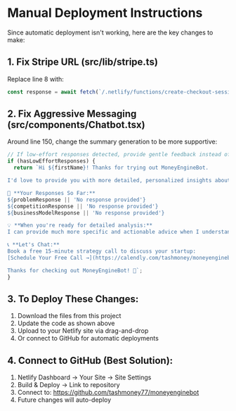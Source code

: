 # Manual Deployment Instructions

Since automatic deployment isn't working, here are the key changes to make:

## 1. Fix Stripe URL (src/lib/stripe.ts)
Replace line 8 with:
```typescript
const response = await fetch(`/.netlify/functions/create-checkout-session`, {
```

## 2. Fix Aggressive Messaging (src/components/Chatbot.tsx)
Around line 150, change the summary generation to be more supportive:

```typescript
// If low-effort responses detected, provide gentle feedback instead of analysis
if (hasLowEffortResponses) {
  return `Hi ${firstName}! Thanks for trying out MoneyEngineBot. 

I'd love to provide you with more detailed, personalized insights about your startup when you're ready to dive deeper.

🎯 **Your Responses So Far:**
${problemResponse || 'No response provided'}
${competitionResponse || 'No response provided'}  
${businessModelResponse || 'No response provided'}

💡 **When you're ready for detailed analysis:**
I can provide much more specific and actionable advice when I understand more about your unique situation.

📞 **Let's Chat:**
Book a free 15-minute strategy call to discuss your startup:
[Schedule Your Free Call →](https://calendly.com/tashmoney/moneyenginebot)

Thanks for checking out MoneyEngineBot! 🚀`;
}
```

## 3. To Deploy These Changes:
1. Download the files from this project
2. Update the code as shown above
3. Upload to your Netlify site via drag-and-drop
4. Or connect to GitHub for automatic deployments

## 4. Connect to GitHub (Best Solution):
1. Netlify Dashboard → Your Site → Site Settings
2. Build & Deploy → Link to repository
3. Connect to: https://github.com/tashmoney77/moneyenginebot
4. Future changes will auto-deploy